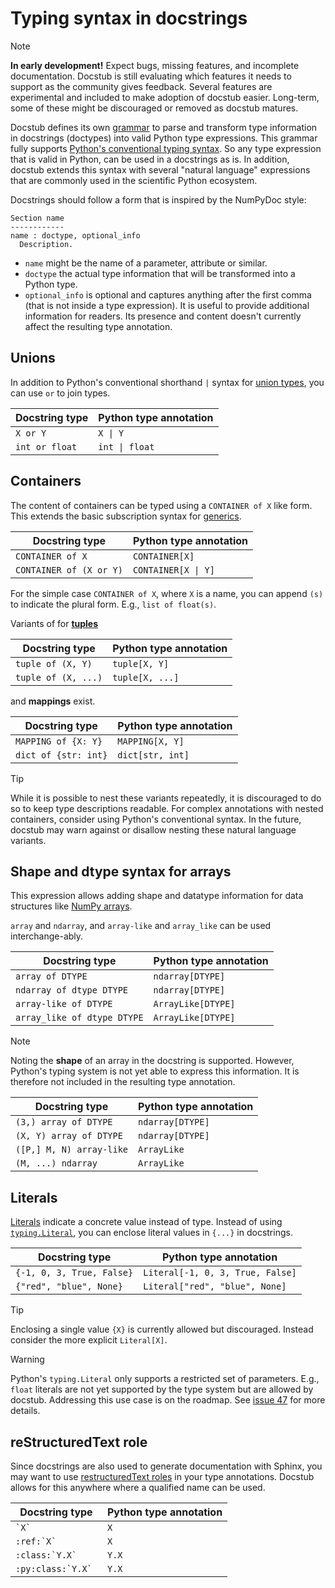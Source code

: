 # Typing syntax in docstrings

> [!NOTE]
> **In early development!**
> Expect bugs, missing features, and incomplete documentation.
> Docstub is still evaluating which features it needs to support as the community gives feedback.
> Several features are experimental and included to make adoption of docstub easier.
> Long-term, some of these might be discouraged or removed as docstub matures.

Docstub defines its own [grammar](../src/docstub/doctype.lark) to parse and transform type information in docstrings (doctypes) into valid Python type expressions.
This grammar fully supports [Python's conventional typing syntax](https://typing.python.org/en/latest/index.html).
So any type expression that is valid in Python, can be used in a docstrings as is.
In addition, docstub extends this syntax with several "natural language" expressions that are commonly used in the scientific Python ecosystem.

Docstrings should follow a form that is inspired by the NumPyDoc style:
```
Section name
------------
name : doctype, optional_info
  Description.
```

- `name` might be the name of a parameter, attribute or similar.
- `doctype` the actual type information that will be transformed into a Python type.
- `optional_info` is optional and captures anything after the first comma (that is not inside a type expression).
  It is useful to provide additional information for readers.
  Its presence and content doesn't currently affect the resulting type annotation.


## Unions

In addition to Python's conventional shorthand `|` syntax for [union types](https://typing.python.org/en/latest/spec/concepts.html#union-types), you can use `or` to join types.

| Docstring type | Python type annotation |
|----------------|------------------------|
| `X or Y`       | `X \| Y`               |
| `int or float` | `int \| float`         |


## Containers

The content of containers can be typed using a `CONTAINER of X` like form.
This extends the basic subscription syntax for [generics](https://typing.python.org/en/latest/spec/generics.html#generics).

| Docstring type          | Python type annotation |
|-------------------------|------------------------|
| `CONTAINER of X`        | `CONTAINER[X]`         |
| `CONTAINER of (X or Y)` | `CONTAINER[X \| Y]`    |

For the simple case `CONTAINER of X`, where `X` is a name, you can append `(s)` to indicate the plural form.
E.g., `list of float(s)`.

Variants of for [**tuples**](https://typing.python.org/en/latest/spec/tuples.html)

| Docstring type      | Python type annotation |
|---------------------|------------------------|
| `tuple of (X, Y)`   | `tuple[X, Y]`          |
| `tuple of (X, ...)` | `tuple[X, ...]`        |

and **mappings** exist.

| Docstring type       | Python type annotation |
|----------------------|------------------------|
| `MAPPING of {X: Y}`  | `MAPPING[X, Y]`        |
| `dict of {str: int}` | `dict[str, int]`       |


> [!TIP]
> While it is possible to nest these variants repeatedly, it is discouraged to do so to keep type descriptions readable.
> For complex annotations with nested containers, consider using Python's conventional syntax.
> In the future, docstub may warn against or disallow nesting these natural language variants.


## Shape and dtype syntax for arrays

This expression allows adding shape and datatype information for data structures like [NumPy arrays](https://numpy.org/doc/stable/reference/generated/numpy.ndarray.html).

`array` and `ndarray`, and `array-like` and `array_like` can be used interchange-ably.

| Docstring type              | Python type annotation |
|-----------------------------|------------------------|
| `array of DTYPE`            | `ndarray[DTYPE]`       |
| `ndarray of dtype DTYPE`    | `ndarray[DTYPE]`       |
| `array-like of DTYPE`       | `ArrayLike[DTYPE]`     |
| `array_like of dtype DTYPE` | `ArrayLike[DTYPE]`     |

> [!NOTE]
> Noting the **shape** of an array in the docstring is supported.
> However, Python's typing system is not yet able to express this information.
> It is therefore not included in the resulting type annotation.

| Docstring type           | Python type annotation |
|--------------------------|------------------------|
| `(3,) array of DTYPE`    | `ndarray[DTYPE]`       |
| `(X, Y) array of DTYPE`  | `ndarray[DTYPE]`       |
| `([P,] M, N) array-like` | `ArrayLike`            |
| `(M, ...) ndarray`       | `ArrayLike`            |


## Literals

[Literals](https://typing.python.org/en/latest/spec/literal.html#literals) indicate a concrete value instead of type.
Instead of using [`typing.Literal`](https://docs.python.org/3/library/typing.html#typing.Literal), you can enclose literal values in `{...}` in docstrings.

| Docstring type            | Python type annotation           |
|---------------------------|----------------------------------|
| `{-1, 0, 3, True, False}` | `Literal[-1, 0, 3, True, False]` |
| `{"red", "blue", None}`   | `Literal["red", "blue", None]`   |

> [!TIP]
> Enclosing a single value `{X}` is currently allowed but discouraged.
> Instead consider the more explicit `Literal[X]`.

> [!WARNING]
> Python's `typing.Literal` only supports a restricted set of parameters.
> E.g., `float` literals are not yet supported by the type system but are allowed by docstub.
> Addressing this use case is on the roadmap.
> See [issue 47](https://github.com/scientific-python/docstub/issues/47) for more details.


## reStructuredText role

Since docstrings are also used to generate documentation with Sphinx, you may want to use [restructuredText roles](https://docutils.sourceforge.io/docs/ref/rst/roles.html) in your type annotations.
Docstub allows for this anywhere where a qualified name can be used.

| Docstring type       | Python type annotation |
|----------------------|------------------------|
| `` `X` ``            | `X`                    |
| ``:ref:`X` ``        | `X`                    |
| ``:class:`Y.X` ``    | `Y.X`                  |
| ``:py:class:`Y.X` `` | `Y.X`                  |
